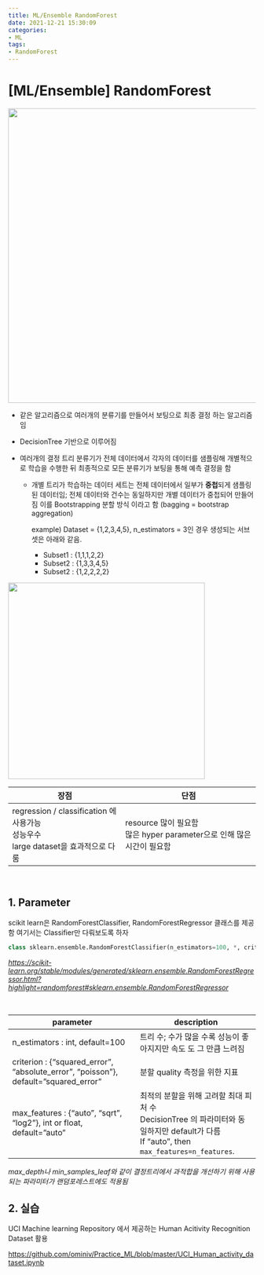 ```yaml
---
title: ML/Ensemble RandomForest
date: 2021-12-21 15:30:09
categories:
- ML
tags:
- RandomForest
---
```


# [ML/Ensemble] RandomForest

<img src = "https://drive.google.com/uc?export=download&id=18qFJrWhFBir8pnemuXm5N5noTvtiUhTo" width="600px">



- 같은 알고리즘으로 여러개의 분류기를 만들어서 보팅으로 최종 결정 하는 알고리즘임
- DecisionTree 기반으로 이루어짐

- 여러개의 결정 트리 분류기가 전체 데이터에서 각자의 데이터를 샘플링해 개별적으로 학습을 수행한 뒤 최종적으로 모든 분류기가 보팅을 통해 예측 결정을 함

  - 개별 트리가 학습하는 데이터 세트는 전체 데이터에서 일부가 **중첩**되게 샘플링된 데이터임; 전체 데이터와 건수는 동일하지만 개별 데이터가 중첩되어 만들어짐 이를 Bootstrapping 분할 방식 이라고 함 (bagging = bootstrap aggregation)

    example)  Dataset = {1,2,3,4,5}, n_estimators = 3인 경우 생성되는 서브셋은 아래와 같음.

    - Subset1 : {1,1,1,2,2}
    - Subset2 : {1,3,3,4,5}
    - Subset2 : {1,2,2,2,2}

<img src = "https://drive.google.com/uc?export=download&id=1bwpq7lz7FsEjveJS7UNYyHwyhK6XSs-U" width="400px">



| 장점                                                         | 단점                                                         |
| ------------------------------------------------------------ | ------------------------------------------------------------ |
| regression / classification 에 사용가능<br>성능우수 <br/>large dataset을 효과적으로 다룸 | resource 많이 필요함<br>많은 hyper parameter으로 인해 많은 시간이 필요함<br> |

<br>

##  1. Parameter

scikit learn은 RandomForestClassifier, RandomForestRegressor 클래스를 제공함
여기서는 Classifier만 다뤄보도록 하자

```python
class sklearn.ensemble.RandomForestClassifier(n_estimators=100, *, criterion='gini', max_depth=None, min_samples_split=2, min_samples_leaf=1, min_weight_fraction_leaf=0.0, max_features='auto', max_leaf_nodes=None, min_impurity_decrease=0.0, bootstrap=True, oob_score=False, n_jobs=None, random_state=None, verbose=0, warm_start=False, class_weight=None, ccp_alpha=0.0, max_samples=None)[source]
```

*https://scikit-learn.org/stable/modules/generated/sklearn.ensemble.RandomForestRegressor.html?highlight=randomforest#sklearn.ensemble.RandomForestRegressor*

<br>

| parameter                                                    | description                                                  |
| ------------------------------------------------------------ | ------------------------------------------------------------ |
| n_estimators : int, default=100                              | 트리 수; 수가 많을 수록 성능이 좋아지지만 속도 도 그 만큼 느려짐 |
| criterion : {“squared_error”, “absolute_error”, “poisson”}, default=”squared_error” | 분할 quality 측정을 위한 지표                                |
| max_features : {“auto”, “sqrt”, “log2”}, int or float, default=”auto” | 최적의 분할을 위해 고려할 최대 피처 수 <br />DecisionTree 의  파라미터와 동일하지만 default가 다름 <br />If “auto”, then `max_features=n_features`. |

*max_depth나  min_samples_leaf와 같이 결정트리에서 과적합을 개선하기 위해 사용되는 파라미터가 랜덤포레스트에도 적용됨*



## 2. 실습

UCI Machine learning Repository 에서 제공하는 Human Acitivity Recognition Dataset 활용

https://github.com/ominiv/Practice_ML/blob/master/UCI_Human_activity_dataset.ipynb


